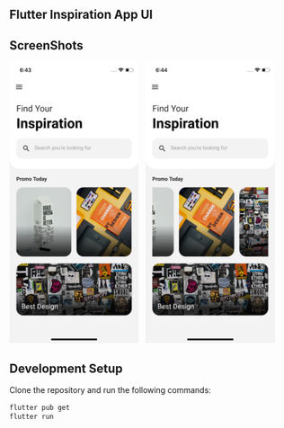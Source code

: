 ## Flutter Inspiration App UI


## ScreenShots

<img src="assets/screenshot/one.png" height="500em" /> &nbsp; <img src="assets/screenshot/two.png" height="500em" />

## Development Setup
Clone the repository and run the following commands:
```
flutter pub get
flutter run
```
